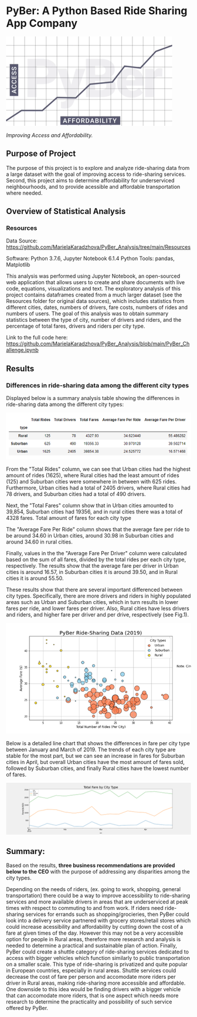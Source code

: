 # PyBer: A Python Based Ride Sharing App Company


![](https://github.com/MarielaKaradzhova/PyBer_Analysis/blob/main/images/PYBER.png)

*Improving Access and Affordability.*




## Purpose of Project
The purpose of this project is to explore and analyze ride-sharing data from a large dataset with the goal of improving access to ride-sharing services. Second, this project aims to determine affordability for underserviced neighbourhoods, and to provide acessible and affordable transportation where needed.

## Overview of Statistical Analysis
### Resources
Data Source: https://github.com/MarielaKaradzhova/PyBer_Analysis/tree/main/Resources

Software: Python 3.7.6, Jupyter Notebook 6.1.4
Python Tools: pandas, Matplotlib

This analysis was performed using Jupyter Notebook, an open-sourced web application that allows users to create and share documents with live code, equations, visualizations and text. The exploratory analysis of this project contains dataframes created from a much larger dataset (see the Resources folder for original data sources), which includes statistics from different cities, dates, numbers of drivers, fare costs, numbers of rides and numbers of users. The goal of this analysis was to obtain summary statistics between the type of city,  number of drivers and riders, and the percentage of total fares, drivers and riders per city type. 


Link to the full code here: https://github.com/MarielaKaradzhova/PyBer_Analysis/blob/main/PyBer_Challenge.ipynb


## Results

### Differences in ride-sharing data among the different city types 

Displayed below is a summary analysis table showing the differences in ride-sharing data among the different city types:



![](https://github.com/MarielaKaradzhova/PyBer_Analysis/blob/main/analysis/pyber_summary_table.png)


From the "Total Rides" column, we can see that Urban cities had the highest amount of rides (1625), where Rural cities had the least amount of rides (125) and Suburban cities were somewhere in between with 625 rides.
Furthermore, Urban cities had a total of 2405 drivers, where Rural cities had 78 drivers, and Suburban cities had a total of 490 drivers. 

Next, the "Total Fares" column show that in Urban cities amounted to 39,854, Suburban cities had 19356, and in rural cities there was a total of 4328 fares. 
Total amount of fares for each city type

The "Average Fare Per Ride" column shows that the average fare per ride to be around 34.60 in Urban cities, around 30.98 in Suburban cities and around 34.60 in rural cities.

Finally, values in the the "Average Fare Per Driver" column were calculated based on the sum of all fares, divided by the total rides per each city type, respectively. The results show that the
average fare per driver in Urban cities is around 16.57, in Suburban cities it is around 39.50, and in Rural cities it is around 55.50.

These results show that there are several important differenced between city types. Specifically, there are more drivers and riders in highly populated areas such as Urban and Suburban cities, which in turn results in lower fares per ride, and lower fares per driver. Also, Rural cities have less drivers and riders, and higher fare per driver and per drive, respectively (see Fig.1). 


![](https://github.com/MarielaKaradzhova/PyBer_Analysis/blob/main/analysis/Fig1.png)

Below is a detailed line chart that shows the differences in fare per city type between January and March of 2019. The trends of each city type are stable for the most part, but we can see an increase in fares for Suburban cities in April, but overall Urban cities have the most amount of fares sold, followed by Suburban cities, and finally Rural cities have the lowest number of fares.

![](https://github.com/MarielaKaradzhova/PyBer_Analysis/blob/main/analysis/Fig2.png)


## Summary: 
Based on the results, **three business recommendations are provided below to the CEO** with the purpose of addressing any disparities among the city types.

Depending on the needs of riders, (ex. going to work, shopping, general transportation) there could be a way to improve accessibility to ride-sharing services and more available drivers in areas that are underserviced at peak times with respect to commuting to and from work. If riders need ride-sharing services for errands such as shopping/grocieries, then PyBer could look into a delivery service partnered with grocery stores/retail stores which could increase acessibility and affordability by cutting down the cost of a fare at given times of the day. However this may not be a very accessible option for people in Rural areas, therefore more research and analysis is needed to determine a practical and sustainable plan of action. Finally, PyBer could create a shuttle category of ride-sharing services dedicated to access with bigger vehicles which function similarly to public transportation on a smaller scale. This type of ride-sharing is privatized and quite popular in European countries, especially in rural areas. Shuttle services could decrease the cost of fare per person and accomodate more riders per driver in Rural areas, making ride-sharing more accessible and affordable. One downside to this idea would be finding drivers with a bigger vehicle that can accomodate more riders, that is one aspect which needs more research to determine the practicality and possibility of such service offered by PyBer.